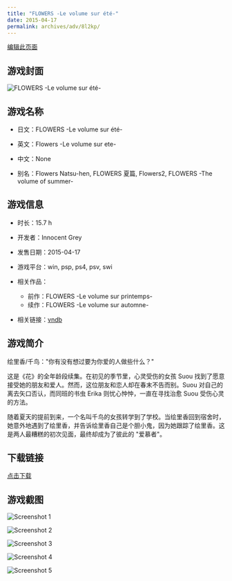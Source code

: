 ```yaml
---
title: "FLOWERS -Le volume sur été-"
date: 2015-04-17
permalink: archives/adv/8l2kp/
---
```

[编辑此页面](https://github.com/ACG-3/ADV3-source/blob/main/source/_posts/FLOWERS%20-Le%20volume%20sur%20%C3%A9t%C3%A9-.md)

## 游戏封面

![FLOWERS -Le volume sur été-](https://pan.timero.xyz/d/onedrive/img_lib_001/FLOWERS%20-Le%20volume%20sur%20%C3%A9t%C3%A9-_cover.avif)


## 游戏名称

- 日文：FLOWERS -Le volume sur été-
- 英文：Flowers -Le volume sur ete-
- 中文：None

- 别名：Flowers Natsu-hen, FLOWERS 夏篇, Flowers2, FLOWERS -The volume of summer-


## 游戏信息

- 时长：15.7 h
- 开发者：Innocent Grey
- 发售日期：2015-04-17
- 游戏平台：win, psp, ps4, psv, swi
- 相关作品：
   - 前作：FLOWERS -Le volume sur printemps-
   - 续作：FLOWERS -Le volume sur automne-

- 相关链接：[vndb](https://vndb.org/v15395)


## 游戏简介

绘里香/千鸟："你有没有想过要为你爱的人做些什么？"

这是《花》的全年龄段续集。在初见的季节里，心灵受伤的女孩 Suou 找到了愿意接受她的朋友和爱人。然而，这位朋友和恋人却在春末不告而别。Suou 对自己的离去矢口否认，而同班的书虫 Erika 则忧心忡忡，一直在寻找治愈 Suou 受伤心灵的方法。

随着夏天的提前到来，一个名叫千鸟的女孩转学到了学校。当绘里香回到宿舍时，她意外地遇到了绘里香，并告诉绘里香自己是个胆小鬼，因为她跟踪了绘里香。这是两人最糟糕的初次见面，最终却成为了彼此的 "爱慕者"。




## 下载链接

[点击下载](https://pan.timero.xyz/onedrive/adv_lib_001/FLOWERS%20-Le%20volume%20sur%20%C3%A9t%C3%A9-)


## 游戏截图


![Screenshot 1](https://pan.timero.xyz/d/onedrive/img_lib_001/FLOWERS%20-Le%20volume%20sur%20%C3%A9t%C3%A9-_Screenshot_1.avif)

![Screenshot 2](https://pan.timero.xyz/d/onedrive/img_lib_001/FLOWERS%20-Le%20volume%20sur%20%C3%A9t%C3%A9-_Screenshot_2.avif)

![Screenshot 3](https://pan.timero.xyz/d/onedrive/img_lib_001/FLOWERS%20-Le%20volume%20sur%20%C3%A9t%C3%A9-_Screenshot_3.avif)

![Screenshot 4](https://pan.timero.xyz/d/onedrive/img_lib_001/FLOWERS%20-Le%20volume%20sur%20%C3%A9t%C3%A9-_Screenshot_4.avif)

![Screenshot 5](https://pan.timero.xyz/d/onedrive/img_lib_001/FLOWERS%20-Le%20volume%20sur%20%C3%A9t%C3%A9-_Screenshot_5.avif)

